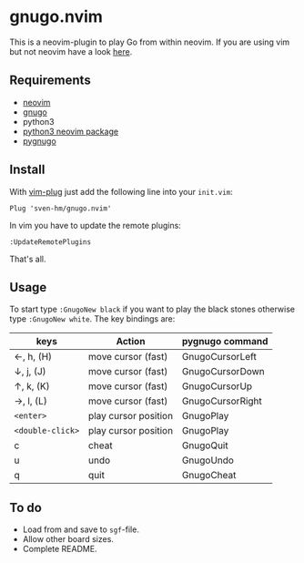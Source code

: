 # gnugo.nvim

This is a neovim-plugin to play Go from within neovim. If you are using vim but not neovim have a look [here](https://github.com/AndrewRadev/gnugo.vim).


## Requirements

* [neovim](https://neovim.io/)
* [gnugo](https://www.gnu.org/software/gnugo/)
* python3
* [python3 neovim package](https://pypi.org/project/neovim/)
* [pygnugo](https://github.com/sven-hm/pygnugo.git)


## Install

With [vim-plug](https://github.com/junegunn/vim-plug) just add the following line into your `init.vim`:
```vim
Plug 'sven-hm/gnugo.nvim'
```
In vim you have to update the remote plugins:
```
:UpdateRemotePlugins
```
That's all.


## Usage

To start type `:GnugoNew black` if you want to play the black stones otherwise type `:GnugoNew white`.
The key bindings are:

| keys             | Action               | pygnugo command  |
|------------------|----------------------|------------------|
| ←, h, (H)        | move cursor (fast)   | GnugoCursorLeft  |
| ↓, j, (J)        | move cursor (fast)   | GnugoCursorDown  |
| ↑, k, (K)        | move cursor (fast)   | GnugoCursorUp    |
| →, l, (L)        | move cursor (fast)   | GnugoCursorRight |
| `<enter>`        | play cursor position | GnugoPlay        |
| `<double-click>` | play cursor position | GnugoPlay        |
| c                | cheat                | GnugoQuit        |
| u                | undo                 | GnugoUndo        |
| q                | quit                 | GnugoCheat       |


## To do

* Load from and save to `sgf`-file.
* Allow other board sizes.
* Complete README.
